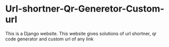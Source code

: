 # Url-shortner-Qr-Generetor-Custom-url
This is a Django website. This website gives solutions of url shortner, qr code generator and custom url of any link
